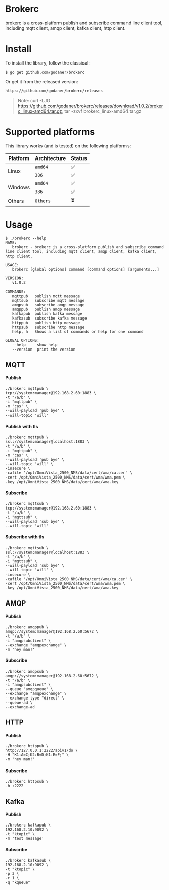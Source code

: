 # Brokerc
brokerc is a cross-platform publish and subscribe command line client tool, including mqtt client, amqp client, kafka client, http client.
# Install
To install the library, follow the classical:

    $ go get github.com/godaner/brokerc
    
Or get it from the released version: 

    https://github.com/godaner/brokerc/releases
    
> Note: curl -LJO https://github.com/godaner/brokerc/releases/download/v1.0.2/brokerc_linux-amd64.tar.gz, tar -zxvf brokerc_linux-amd64.tar.gz

# Supported platforms

This library works (and is tested) on the following platforms:

<table>
  <thead>
    <tr>
      <th>Platform</th>
      <th>Architecture</th>
      <th>Status</th>
    </tr>
  </thead>
  <tbody>
    <tr>
      <td rowspan="2">Linux</td>
      <td><code>amd64</code></td>
      <td>✅</td>
    </tr>
    <tr>
      <td><code>386</code></td>
      <td>✅</td>
    </tr>
    <tr>
      <td rowspan="2">Windows</td>
      <td><code>amd64</code></td>
      <td>✅</td>
    </tr>
    <tr>
      <td><code>386</code></td>
      <td>✅</td>
    </tr>
    <tr>
      <td>Others</td>
      <td><code>Others</code></td>
      <td>⏳</td>
    </tr>
  </tbody>
</table>

# Usage
```
$ ./brokerc --help
NAME:
   brokerc - brokerc is a cross-platform publish and subscribe command line client tool, including mqtt client, amqp client, kafka client, http client.

USAGE:
   brokerc [global options] command [command options] [arguments...]

VERSION:
   v1.0.2

COMMANDS:
   mqttpub   publish mqtt message
   mqttsub   subscribe mqtt message
   amqpsub   subscribe amqp message
   amqppub   publish amqp message
   kafkapub  publish kafka message
   kafkasub  subscribe kafka message
   httppub   publish http message
   httpsub   subscribe http message
   help, h   Shows a list of commands or help for one command

GLOBAL OPTIONS:
   --help     show help
   --version  print the version
```
## MQTT
#### Publish
    ./brokerc mqttpub \
    tcp://system:manager@192.168.2.60:1883 \
    -t "/a/b" \
    -i "mqttpub" \
    -m 'cas' \
    --will-payload 'pub bye' \
    --will-topic 'will'
#### Publish with tls
    ./brokerc mqttpub \
    ssl://system:manager@localhost:1883 \
    -t "/a/b" \
    -i "mqttpub" \
    -m 'cas' \
    --will-payload 'pub bye' \
    --will-topic 'will' \
    -insecure \
    -cafile '/opt/OmniVista_2500_NMS/data/cert/wma/ca.cer' \
    -cert /opt/OmniVista_2500_NMS/data/cert/wma/wma.pem \
    -key /opt/OmniVista_2500_NMS/data/cert/wma/wma.key
#### Subscribe
    ./brokerc mqttsub \
    tcp://system:manager@192.168.2.60:1883 \
    -t "/a/b" \
    -i "mqttsub" \
    --will-payload 'sub bye' \
    --will-topic 'will'
#### Subscribe with tls
    ./brokerc mqttsub \
    ssl://system:manager@localhost:1883 \
    -t "/a/b" \
    -i "mqttsub" \
    --will-payload 'sub bye' \
    --will-topic 'will' \
    -insecure \
    -cafile '/opt/OmniVista_2500_NMS/data/cert/wma/ca.cer' \
    -cert /opt/OmniVista_2500_NMS/data/cert/wma/wma.pem \
    -key /opt/OmniVista_2500_NMS/data/cert/wma/wma.key
## AMQP
#### Publish
    ./brokerc amqppub \
    amqp://system:manager@192.168.2.60:5672 \
    -t "/a/b" \
    -i "amqpsubclient" \
    --exchange "amqpexchange" \
    -m 'hey man!'
#### Subscribe
    ./brokerc amqpsub \
    amqp://system:manager@192.168.2.60:5672 \
    -t "/a/b" \
    -i "amqpsubclient" \
    --queue "amqpqueue" \
    --exchange "amqpexchange" \
    --exchange-type "direct" \
    --queue-ad \
    --exchange-ad
## HTTP
#### Publish
    ./brokerc httppub \
    http://127.0.0.1:2222/apiv1/do \
    -H "K1:A=C;K2:B=D;K1:E=F;" \
    -m 'hey man!'
#### Subscribe
    ./brokerc httpsub \
    -h :2222
## Kafka
#### Publish
    ./brokerc kafkapub \
    192.168.2.10:9092 \
    -t "ktopic" \
    -m 'test message'
#### Subscribe
    ./brokerc kafkasub \
    192.168.2.10:9092 \
    -t "ktopic" \
    -p 3 \
    -r 1 \
    -q "kqueue"
